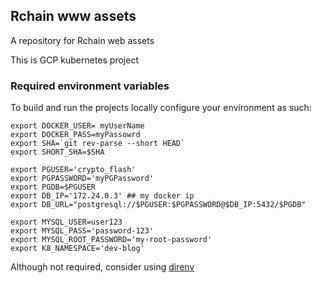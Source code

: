 Rchain www assets
----
A repository for Rchain web assets

This is GCP kubernetes project 


### Required environment variables

To build and run the projects locally configure your environment as such:
```
export DOCKER_USER= myUserName
export DOCKER_PASS=myPassowrd
export SHA=`git rev-parse --short HEAD`
export SHORT_SHA=$SHA

export PGUSER='crypto_flash'
export PGPASSWORD='myPGPassword'
export PGDB=$PGUSER
export DB_IP='172.24.0.3' ## my docker ip
export DB_URL="postgresql://$PGUSER:$PGPASSWORD@$DB_IP:5432/$PGDB"

export MYSQL_USER=user123
export MYSQL_PASS='password-123'
export MYSQL_ROOT_PASSWORD='my-root-password'
export K8_NAMESPACE='dev-blog'
```
Although not required, consider using [direnv](https://direnv.net/)
